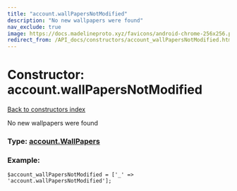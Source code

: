 ```yaml
---
title: "account.wallPapersNotModified"
description: "No new wallpapers were found"
nav_exclude: true
image: https://docs.madelineproto.xyz/favicons/android-chrome-256x256.png
redirect_from: /API_docs/constructors/account_wallPapersNotModified.html
---
```

# Constructor: account.wallPapersNotModified  
[Back to constructors index](/API_docs/constructors/index.html)



No new wallpapers were found




### Type: [account.WallPapers](/API_docs/types/account.WallPapers.html)


### Example:

```
$account_wallPapersNotModified = ['_' => 'account.wallPapersNotModified'];
```  
